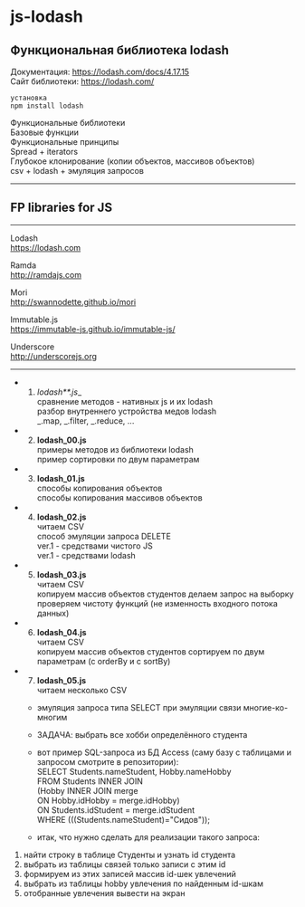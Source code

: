 # js-lodash
## Функциональная библиотека lodash  

Документация: https://lodash.com/docs/4.17.15  
Сайт библиотеки: https://lodash.com/  

```
установка
npm install lodash
```

Функциональные библиотеки  
Базовые функции  
Функциональные принципы  
Spread + iterators  
Глубокое клонирование (копии объектов, массивов объектов)  
csv + lodash + эмуляция запросов  

---
## FP libraries for JS  
---

Lodash  
https://lodash.com  

Ramda  
http://ramdajs.com  

Mori  
http://swannodette.github.io/mori  

Immutable.js  
https://immutable-js.github.io/immutable-js/  

Underscore  
http://underscorejs.org  

---

* 1) __lodash_**.js__  
сравнение методов - нативных js и их lodash  
разбор внутреннего устройства медов lodash  
_.map, _.filter, _.reduce, ...  

* 2) __lodash_00.js__  
примеры методов из библиотеки lodash  
пример сортировки по двум параметрам  

* 3) __lodash_01.js__  
способы копирования объектов  
способы копирования массивов объектов  

* 4) __lodash_02.js__  
читаем CSV  
способ эмуляции запроса DELETE  
ver.1 - средствами чистого JS  
ver.1 - средствами lodash  

* 5) __lodash_03.js__  
читаем CSV  
копируем массив объектов студентов
делаем запрос на выборку
проверяем чистоту функций (не изменность входного потока данных)

* 6) __lodash_04.js__  
читаем CSV  
копируем массив объектов студентов
сортируем по двум параметрам (с orderBy и с sortBy)

* 7) __lodash_05.js__  
читаем несколько CSV  
	- эмуляция запроса типа SELECT при эмуляции связи многие-ко-многим  
	- ЗАДАЧА: выбрать все хобби определённого студента  
	- вот пример SQL-запроса из БД Access (саму базу с таблицами и запросом смотрите в репозитории):  
SELECT Students.nameStudent, Hobby.nameHobby  
FROM Students INNER JOIN  
(Hobby INNER JOIN merge  
ON Hobby.idHobby = merge.idHobby)  
ON Students.idStudent = merge.idStudent  
WHERE (((Students.nameStudent)="Сидов"));  

	- итак, что нужно сделать для реализации такого запроса:  
1) найти строку в таблице Студенты и узнать id студента  
2) выбрать из таблицы связей только записи с этим id  
3) формируем из этих записей массив id-шек увлечений  
4) выбрать из таблицы hobby увлечения по найденным id-шкам  
5) отобранные увлечения вывести на экран  
  


